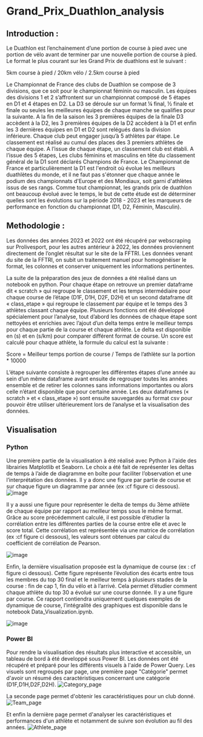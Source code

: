 # Grand_Prix_Duathlon_analysis

## Introduction : 
Le Duathlon est l’enchainement d’une portion de course à pied avec une portion de vélo avant de terminer par une nouvelle portion de course à pied. Le format le plus courant sur les Grand Prix de duathlons est le suivant :

5km course à pied / 20km vélo / 2.5km course à pied

Le Championnat de France des clubs de Duathlon se compose de 3 divisions, que ce soit pour le championnat féminin ou masculin. Les équipes des divisions 1 et 2 s’affrontent sur un championnat composé de 5 étapes en D1 et 4 étapes en D2. La D3 se déroule sur un format ¼ final, ½ finale et finale ou seules les meilleures équipes de chaque
manche se qualifies pour la suivante. A la fin de la saison les 3 premières équipes de la finale D3 accèdent à la D2, les 3 premières équipes de la D2 accèdent à la D1 et enfin les 3 dernières équipes en D1 et D2 sont relégués dans la division inférieure. Chaque club peut engager jusqu’à 5 athlètes par étape. Le classement est réalisé au cumul des places des 3 premiers athlètes de chaque équipe. A l’issue de chaque étape, un classement club est établi. A l’issue des 5 étapes, Les clubs féminins et masculins en tête du classement général de la D1 sont déclarés Champions de France. Le Championnat de France et particulièrement la D1 est l'endroit où évolue les meilleurs duathlètes du monde, et il ne faut pas s'étonner que chaque année le podium des championnats d'Europe et des Mondiaux, soit garni d'athlètes issus de ses rangs. Comme tout championnat, les grands prix de duathlon ont beaucoup évolué avec le temps, le but de cette étude est de déterminer quelles sont les évolutions sur la période 2018 - 2023 et les marqueurs de performance en fonction du championnat (D1, D2, Féminin, Masculin).
 
## Methodologie :
Les données des années 2023 et 2022 ont été récupéré par webscraping sur Prolivesport, pour les autres antérieur à 2022, les données proviennent directement de l’onglet résultat sur le site de la FFTRI. Les données venant du site de la FFTRI, on subit un traitement manuel pour homogénéiser le format, les colonnes et conserver uniquement les
informations pertinentes.

La suite de la préparation des jeux de données a été réalisé dans un notebook en python. Pour chaque étape on retrouve un premier dataframe dit « scratch » qui regroupe le classement et les temps intermédiaire pour chaque course de l’étape (D1F, D1H, D2F, D2H) et un second dataframe dit « class_etape » qui regroupe le classement par équipe et le temps des 3 athlètes classant chaque équipe. Plusieurs fonctions ont été développé spécialement pour l’analyse, tout d’abord les données de chaque étape sont nettoyées et enrichies avec l’ajout d’un delta temps entre le meilleur temps pour chaque partie de la course et chaque athlète. Le delta est disponible en (s) et en (s/km) pour comparer différent format de course. Un score est calculé pour chaque athlète, la formule du calcul est la suivante :
 
Score = Meilleur temps portion de course / Temps de l’athlète sur la portion * 10000 

L’étape suivante consiste à regrouper les différentes étapes d’une année au sein d’un même dataframe avant ensuite de regrouper toutes les années ensemble et de retirer les colonnes sans informations importantes ou alors celle n’étant disponible que pour certaine année. Les deux dataframes (« scratch » et « class_etape ») sont ensuite
sauvegardés au format csv pour pouvoir être utiliser ultérieurement lors de l’analyse et la visualisation des données.

## Visualisation

### Python
Une première partie de la visualisation à été réalisé avec Python à l'aide des librairies Matplotlib et Seaborn. Le choix a été fait de représenter les deltas de temps à l’aide de diagramme en boîte pour faciliter l’observation et une l’interprétation des données. Il y a donc une figure par partie de course et sur chaque figure un diagramme par année (ex :cf figure ci dessous).
![image](https://github.com/VioleauPierre/Grand_Prix_Duathlon_analysis/assets/129098391/c2512db2-7477-4cee-9785-cc23419da3f6)


Il y a aussi une figure pour représenter le delta de temps du 3ème athlète de chaque équipe par rapport au meilleur temps sous le même format. Grâce au score précédemment calculé, il est possible d’étudier la corrélation entre les différentes parties de la course entre elle et avec le score total. Cette corrélation est représentée via une matrice de corrélation (ex :cf figure ci dessous), les valeurs sont obtenues par calcul du coefficient de corrélation de Pearson.

![image](https://github.com/VioleauPierre/Grand_Prix_Duathlon_analysis/assets/129098391/77db31f0-c195-4a4f-b002-60089f5af29d)

Enfin, la dernière visualisation proposée est la dynamique de course (ex : cf figure ci dessous). Cette figure représente l’évolution des écarts entre tous les membres du top 30 final et le meilleur temps à plusieurs stades de la course : fin de cap 1, fin du vélo et à l’arrivé. Cela permet d’étudier comment chaque athlète du top 30 a évolué sur une course donnée. Il y a une figure par course. Ce rapport contiendra uniquement quelques exemples de dynamique de course, l’intégralité des graphiques est disponible dans le notebook Data_Visualization.ipynb. 

![image](https://github.com/VioleauPierre/Grand_Prix_Duathlon_analysis/assets/129098391/c13e0876-90ba-44d0-a9f7-5dfac4f1a2d6)

### Power BI

Pour rendre la visualisation des résultats plus interactive et accessible, un tableau de bord à été developpé sous Power BI. Les données ont été récupéré et préparé pour les différents visuels à l'aide de Power Query. Les visuels sont regroupés par page, une première page "Catégorie" permet d'avoir un résumé des caractéristiques concernant une catégorie (D1F,D1H,D2F,D2H). 
![Category_page](https://github.com/VioleauPierre/Grand_Prix_Duathlon_analysis/assets/129098391/f4368576-7852-4b24-a1ff-7389ee4d1a62)

La seconde page permet d'obtenir les caractéristiques pour un club donné.
![Team_page](https://github.com/VioleauPierre/Grand_Prix_Duathlon_analysis/assets/129098391/b649f87e-2074-4fdf-bd2f-acd6ce9c4178)

Et enfin la dernière page permet d'analyser les caractéristiques et performances d'un athlète et notamment de suivre son évolution au fil des années.
![Athlete_page](https://github.com/VioleauPierre/Grand_Prix_Duathlon_analysis/assets/129098391/2ea4c1be-f78f-4432-862a-1d7886f6aad4)



